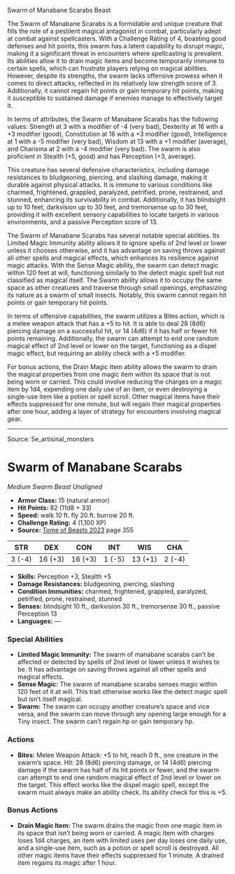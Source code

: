 <MonsterName/>Swarm of Manabane Scarabs</MonsterName>
<CreatureType/>Beast</CreatureType>

<summary>The Swarm of Manabane Scarabs is a formidable and unique creature that fills the role of a pestilent magical antagonist in combat, particularly adept at combat against spellcasters. With a Challenge Rating of 4, boasting good defenses and hit points, this swarm has a latent capability to disrupt magic, making it a significant threat in encounters where spellcasting is prevalent. Its abilities allow it to drain magic items and become temporarily immune to certain spells, which can frustrate players relying on magical abilities. However, despite its strengths, the swarm lacks offensive prowess when it comes to direct attacks, reflected in its relatively low strength score of 3. Additionally, it cannot regain hit points or gain temporary hit points, making it susceptible to sustained damage if enemies manage to effectively target it.</summary>

<detail>

In terms of attributes, the Swarm of Manabane Scarabs has the following values: Strength at 3 with a modifier of -4 (very bad), Dexterity at 16 with a +3 modifier (good), Constitution at 16 with a +3 modifier (good), Intelligence at 1 with a -5 modifier (very bad), Wisdom at 13 with a +1 modifier (average), and Charisma at 2 with a -4 modifier (very bad). The swarm is also proficient in Stealth (+5, good) and has Perception (+3, average).

This creature has several defensive characteristics, including damage resistances to bludgeoning, piercing, and slashing damage, making it durable against physical attacks. It is immune to various conditions like charmed, frightened, grappled, paralyzed, petrified, prone, restrained, and stunned, enhancing its survivability in combat. Additionally, it has blindsight up to 10 feet, darkvision up to 30 feet, and tremorsense up to 30 feet, providing it with excellent sensory capabilities to locate targets in various environments, and a passive Perception score of 13.

The Swarm of Manabane Scarabs has several notable special abilities. Its Limited Magic Immunity ability allows it to ignore spells of 2nd level or lower unless it chooses otherwise, and it has advantage on saving throws against all other spells and magical effects, which enhances its resilience against magic attacks. With the Sense Magic ability, the swarm can detect magic within 120 feet at will, functioning similarly to the detect magic spell but not classified as magical itself. The Swarm ability allows it to occupy the same space as other creatures and traverse through small openings, emphasizing its nature as a swarm of small insects. Notably, this swarm cannot regain hit points or gain temporary hit points.

In terms of offensive capabilities, the swarm utilizes a Bites action, which is a melee weapon attack that has a +5 to hit. It is able to deal 28 (8d6) piercing damage on a successful hit, or 14 (4d6) if it has half or fewer hit points remaining. Additionally, the swarm can attempt to end one random magical effect of 2nd level or lower on the target, functioning as a dispel magic effect, but requiring an ability check with a +5 modifier.

For bonus actions, the Drain Magic Item ability allows the swarm to drain the magical properties from one magic item within its space that is not being worn or carried. This could involve reducing the charges on a magic item by 1d4, expending one daily use of an item, or even destroying a single-use item like a potion or spell scroll. Other magical items have their effects suppressed for one minute, but will regain their magical properties after one hour, adding a layer of strategy for encounters involving magical gear.</detail>



---

Source: 5e_artisinal_monsters

# Swarm of Manabane Scarabs

*Medium* *Swarm* *Beast* *Unaligned*

- **Armor Class:** 15 (natural armor)
- **Hit Points:** 82 (11d8 + 33)
- **Speed:** walk 10 ft. fly 20 ft. burrow 20 ft.
- **Challenge Rating:** 4 (1,100 XP)
- **Source:** [Tome of Beasts 2023](https://koboldpress.com/kpstore/product/tome-of-beasts-1-2023-edition/) page 355

| STR | DEX | CON | INT | WIS | CHA |
| --- | --- | --- | --- | --- | --- |
| 3 (-4) | 16 (+3) | 16 (+3) | 1 (-5) | 13 (+1) | 2 (-4) |

- **Skills:** Perception +3, Stealth +5
- **Damage Resistances:** bludgeoning, piercing, slashing
- **Condition Immunities:** charmed, frightened, grappled, paralyzed, petrified, prone, restrained, stunned
- **Senses:** blindsight 10 ft., darkvision 30 ft., tremorsense 30 ft., passive Perception 13
- **Languages:** —

### Special Abilities

- **Limited Magic Immunity:** The swarm of manabane scarabs can’t be affected or detected by spells of 2nd level or lower unless it wishes to be. It has advantage on saving throws against all other spells and magical effects.
- **Sense Magic:** The swarm of manabane scarabs senses magic within 120 feet of it at will. This trait otherwise works like the detect magic spell but isn’t itself magical.
- **Swarm:** The swarm can occupy another creature’s space and vice versa, and the swarm can move through any opening large enough for a Tiny insect. The swarm can’t regain hp or gain temporary hp.

### Actions

- **Bites:** Melee Weapon Attack: +5 to hit, reach 0 ft., one creature in the swarm’s space. Hit: 28 (8d6) piercing damage, or 14 (4d6) piercing damage if the swarm has half of its hit points or fewer, and the swarm can attempt to end one random magical effect of 2nd level or lower on the target. This effect works like the dispel magic spell, except the swarm must always make an ability check. Its ability check for this is +5.

### Bonus Actions

- **Drain Magic Item:** The swarm drains the magic from one magic item in its space that isn’t being worn or carried. A magic item with charges loses 1d4 charges, an item with limited uses per day loses one daily use, and a single-use item, such as a potion or spell scroll is destroyed. All other magic items have their effects suppressed for 1 minute. A drained item regains its magic after 1 hour.


